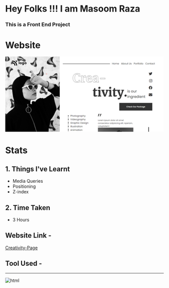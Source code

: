 # Hey Folks !!! I am Masoom Raza    
### This is a Front End Project 
# Website
![Creativity-page](./final.png)
# Stats 
## 1. Things I've Learnt 
  - Media Queries
  - Positioning
  - Z-index
## 2. Time Taken
- 3 Hours 
## Website Link -
[Creativity-Page](https://razamasoom-creativity.netlify.app/)
## Tool Used - 
---
![html](https://img.shields.io/badge/HTML-CSS-blue)
